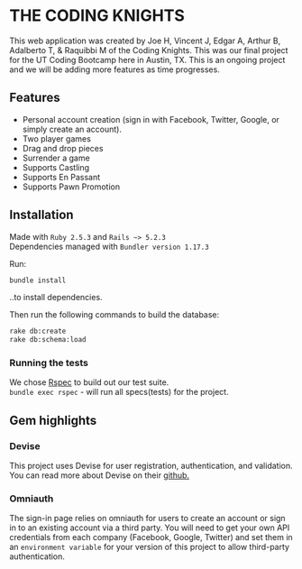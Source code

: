 # THE CODING KNIGHTS

This web application was created by Joe H, Vincent J, Edgar A, Arthur B, Adalberto T, & Raquibbi M of the Coding Knights. This was our final project for the UT Coding Bootcamp here in Austin, TX. This is an ongoing project and we will be adding more features as time progresses. 

## Features
- Personal account creation (sign in with Facebook, Twitter, Google, or simply create an account).<br />
- Two player games<br />
- Drag and drop pieces<br />
- Surrender a game<br />
- Supports Castling<br />
- Supports En Passant<br />
- Supports Pawn Promotion<br />

## Installation

Made with `Ruby 2.5.3` and `Rails ~> 5.2.3`<br />
Dependencies managed with `Bundler version 1.17.3`

Run:
```bash
bundle install
```
..to install dependencies. 

Then run the following commands to build the database:

```bash
rake db:create
rake db:schema:load
```

### Running the tests

We chose [Rspec](https://rspec.info/) to build out our test suite.<br />
`bundle exec rspec` - will run all specs(tests) for the project. 

## Gem highlights

### Devise

This project uses Devise for user registration, authentication, and validation. You can read more about Devise on their [github.](https://github.com/heartcombo/devise)

### Omniauth

The sign-in page relies on omniauth for users to create an account or sign in to an existing account via a third party. You will need to get your own API credentials from each company (Facebook, Google, Twitter) and set them in an `environment variable` for your version of this project to allow third-party authentication. 
